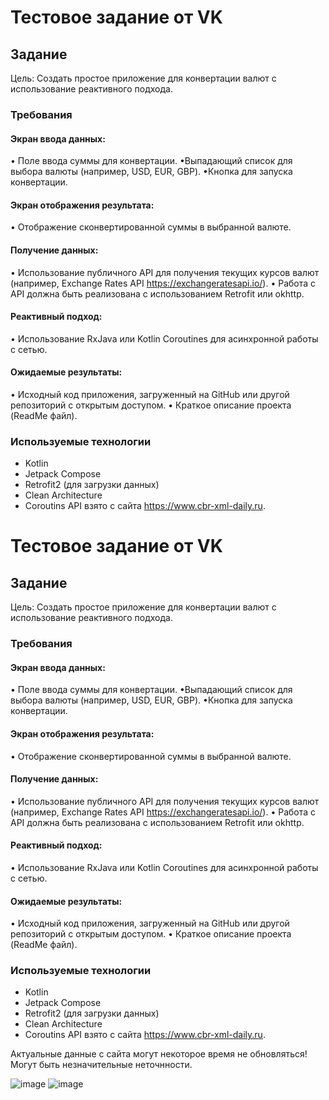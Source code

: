 
# Тестовое задание от VK
## Задание
Цель: Создать простое приложение для конвертации валют с использование реактивного подхода.

### Требования
#### Экран ввода данных:
• Поле ввода суммы для конвертации.
•Выпадающий список для выбора валюты (например, USD, EUR, GBP).
•Кнопка для запуска конвертации.
#### Экран отображения результата:
• Отображение сконвертированной суммы в выбранной валюте.
#### Получение данных:
• Использование публичного API для получения текущих курсов валют
(например, Exchange Rates API https://exchangeratesapi.io/).
• Работа с API должна быть реализована с использованием Retrofit или okhttp.
#### Реактивный подход:
• Использование RxJava или Kotlin Coroutines для асинхронной работы с сетью.
#### Ожидаемые результаты:
• Исходный код приложения, загруженный на GitHub или другой репозиторий с открытым доступом. 
• Краткое описание проекта (ReadMe файл).
### Используемые технологии
 - Kotlin
 - Jetpack Compose
 - Retrofit2 (для загрузки данных)
 - Clean Architecture
 - Coroutins
 API взято с сайта https://www.cbr-xml-daily.ru.



# Тестовое задание от VK
## Задание
Цель: Создать простое приложение для конвертации валют с использование реактивного подхода.

### Требования
#### Экран ввода данных:
• Поле ввода суммы для конвертации.
•Выпадающий список для выбора валюты (например, USD, EUR, GBP).
•Кнопка для запуска конвертации.
#### Экран отображения результата:
• Отображение сконвертированной суммы в выбранной валюте.
#### Получение данных:
• Использование публичного API для получения текущих курсов валют
(например, Exchange Rates API https://exchangeratesapi.io/).
• Работа с API должна быть реализована с использованием Retrofit или okhttp.
#### Реактивный подход:
• Использование RxJava или Kotlin Coroutines для асинхронной работы с сетью.
#### Ожидаемые результаты:
• Исходный код приложения, загруженный на GitHub или другой репозиторий с открытым доступом. 
• Краткое описание проекта (ReadMe файл).
### Используемые технологии
 - Kotlin
 - Jetpack Compose
 - Retrofit2 (для загрузки данных)
 - Clean Architecture
 - Coroutins
 API взято с сайта https://www.cbr-xml-daily.ru.

Актуальные данные с сайта могут некоторое время не обновляться! Могут быть незначительные неточнности.

![image](https://github.com/user-attachments/assets/01495209-bc20-4b88-8090-2a936a6a0f59)
![image](https://github.com/user-attachments/assets/626dd146-52ad-4d64-a97a-fa02585d022f)


